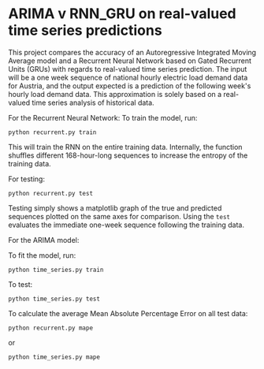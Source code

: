 # ARIMA v RNN_GRU on real-valued time series predictions

This project compares the accuracy of an Autoregressive Integrated Moving Average model and a Recurrent Neural Network based on Gated Recurrent Units (GRUs) with regards to real-valued time series prediction. The input will be a one week sequence of national hourly electric load demand data for Austria, and the output expected is a prediction of the following week's hourly load demand data. This approximation is solely based on a real-valued time series analysis of historical data.

For the Recurrent Neural Network:
To train the model, run:

```python recurrent.py train```

This will train the RNN on the entire training data. Internally, the function shuffles different 168-hour-long sequences to increase the entropy of the training data.

For testing:

```python recurrent.py test```


Testing simply shows a matplotlib graph of the true and predicted sequences plotted on the same axes for comparison. Using the ```test``` evaluates the immediate one-week sequence following the training data.

For the ARIMA model:

To fit the model, run:

```python time_series.py train```

To test:

```python time_series.py test```


To calculate the average Mean Absolute Percentage Error on all test data:

```python recurrent.py mape```

or

```python time_series.py mape```
